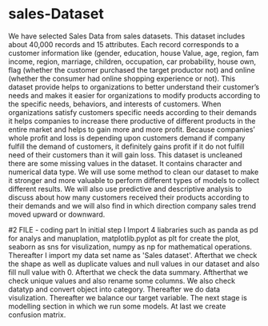 # sales-Dataset
We have selected Sales Data from sales datasets. This dataset includes about 40,000 records and 15 attributes. Each record corresponds to a customer information like (gender, education, house Value, age, region, fam income, region, marriage, children, occupation, car probability, house own, flag (whether the customer purchased the target productor not) and online (whether the consumer had online shopping experience or not). This dataset provide helps to organizations to better understand their customer’s needs and makes it easier for organizations to modify products according to the specific needs, behaviors, and interests of customers. When organizations satisfy customers specific needs according to their demands it helps companies to increase there productive of different products in the entire market and helps to gain more and more profit. Because companies’ whole profit and loss is depending upon customers demand if company fulfill the demand of customers, it definitely gains profit if it do not fulfill need of their customers than it will gain loss. This dataset is uncleaned there are some missing values in the dataset. It contains character and numerical data type. We will use some method to clean our dataset to make it stronger and more valuable to perform different types of models to collect different results. We will also use predictive and descriptive analysis to discuss about how many customers received their products according to their demands and we will also find in which direction company sales trend moved upward or downward.

#2 FILE - coding part
In initial step I Import 4 liabraries such as panda as pd for analys and manuplation, matplotlib.pyplot as plt for create the plot, seaborn as sns for visulization, numpy as np for mathematical operations. Thereafter I import my data set name as 'Sales dataset'. Afterthat we check the shape as well as duplicate values and null values in our dataset and also fill null value with 0. Afterthat we check the data summary. Aftherthat we check unique values and also rename some columns. We also check datatyp and convert object into category. Thereafter we do data visulization. Thereafter we balance  our target variable. The next stage is modelling section in which we run some models. At last we create confusion matrix.
